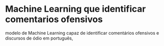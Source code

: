 # Machine Learning que identificar comentarios ofensivos
modelo de Machine Learning capaz de identificar comentários ofensivos e discursos de ódio em português,
